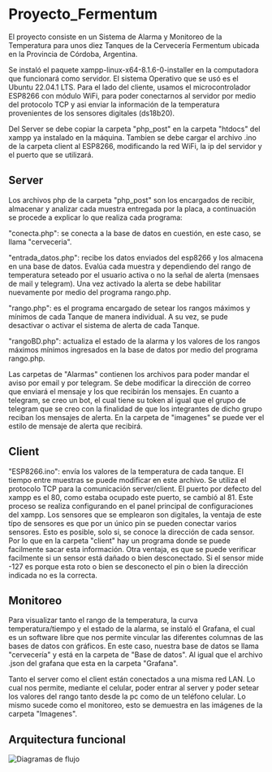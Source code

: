 # Proyecto_Fermentum
El proyecto consiste en un Sistema de Alarma y Monitoreo de la Temperatura para unos diez Tanques de la Cervecería Fermentum ubicada en la Provincia de Córdoba, Argentina.

Se instaló el paquete xampp-linux-x64-8.1.6-0-installer en la computadora que funcionará como servidor. El sistema Operativo que se usó es el Ubuntu 22.04.1 LTS. Para el lado del cliente, usamos el microcontrolador ESP8266 con módulo WiFi, para poder conectarnos al servidor por medio del protocolo TCP y asi enviar la información de la temperatura provenientes de los sensores digitales (ds18b20).

Del Server se debe copiar la carpeta "php_post" en la carpeta "htdocs" del xampp ya instalado en la máquina. Tambien se debe cargar el archivo .ino de la carpeta client al ESP8266, modificando la red WiFi, la ip del servidor y el puerto que se utilizará.

## Server

Los archivos php de la carpeta "php_post" son los encargados de recibir, almacenar y analizar cada muestra entregada por la placa, a continuación se procede a explicar lo que realiza cada programa:

"conecta.php": se conecta a la base de datos en cuestión, en este caso, se llama "cerveceria".

"entrada_datos.php": recibe los datos enviados del esp8266 y los almacena en una base de datos. Evalúa cada muestra y dependiendo del rango de temperatura seteado por el usuario activa o no la señal de alerta (mensaes de mail y telegram). Una vez activado la alerta se debe habilitar nuevamente por medio del programa rango.php.

"rango.php": es el programa encargado de setear los rangos máximos y mínimos de cada Tanque de manera individual. A su vez, se pude desactivar o activar el sistema de alerta de cada Tanque.

"rangoBD.php": actualiza el estado de la alarma y los valores de los rangos máximos mínimos ingresados en la base de datos por medio del programa rango.php.

Las carpetas de "Alarmas" contienen los archivos para poder mandar el aviso por email y por telegram. Se debe modificar la dirección de correo que enviará el mensaje y los que recibirán los mensajes. En cuanto a telegram, se creo un bot, el cual tiene su token al igual que el grupo de telegram que se creo con la finalidad de que los integrantes de dicho grupo reciban los mensajes de alerta. En la carpeta de "imagenes" se puede ver el estilo de mensaje de alerta que recibirá.

## Client

"ESP8266.ino": envía los valores de la temperatura de cada tanque. El tiempo entre muestras se puede modificar en este archivo. Se utiliza el protocolo TCP para la comunicación server/client. El puerto por defecto del xampp es el 80, como estaba ocupado este puerto, se cambió al 81. Este proceso se realiza configurando en el panel principal de configuraciones del xampp. Los sensores que se emplearon son digitales, la ventaja de este típo de sensores es que por un único pin se pueden conectar varios sensores. Esto es posible, solo si, se conoce la dirección de cada sensor. Por lo que en la carpeta "client" hay un programa donde se puede facilmente sacar esta información. Otra ventaja, es que se puede verificar facilmente si un sensor está dañado o bien desconectado. Si el sensor mide -127 es porque esta roto o bien se desconecto el pin o bien la dirección indicada no es la correcta.

## Monitoreo

Para visualizar tanto el rango de la temperatura, la curva temperatura/tiempo y el estado de la alarma, se instaló el Grafana, el cual es un software libre que nos permite vincular las diferentes columnas de las bases de datos con gráficos. En este caso, nuestra base de datos se llama "cervecería" y está en la carpeta de "Base de datos". Al igual que el archivo .json del grafana que esta en la carpeta "Grafana".

Tanto el server como el client están conectados a una misma red LAN. Lo cual nos permite, mediante el celular, poder entrar al server y poder setear los valores del rango tanto desde la pc como de un teléfono celular. Lo mismo sucede como el monitoreo, esto se demuestra en las imágenes de la carpeta "Imagenes".

## Arquitectura funcional

![Diagramas de flujo](https://user-images.githubusercontent.com/114314558/192158902-fede1783-ab17-4218-978e-0a08b2c375c9.png)


